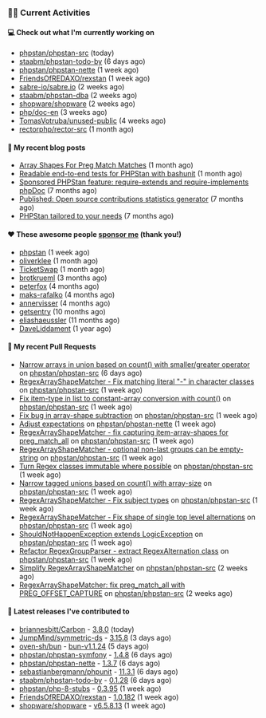 ### 👨‍💻 Current Activities


#### 💻 Check out what I'm currently working on

- [phpstan/phpstan-src](https://github.com/phpstan/phpstan-src) (today)
- [staabm/phpstan-todo-by](https://github.com/staabm/phpstan-todo-by) (6 days ago)
- [phpstan/phpstan-nette](https://github.com/phpstan/phpstan-nette) (1 week ago)
- [FriendsOfREDAXO/rexstan](https://github.com/FriendsOfREDAXO/rexstan) (1 week ago)
- [sabre-io/sabre.io](https://github.com/sabre-io/sabre.io) (2 weeks ago)
- [staabm/phpstan-dba](https://github.com/staabm/phpstan-dba) (2 weeks ago)
- [shopware/shopware](https://github.com/shopware/shopware) (2 weeks ago)
- [php/doc-en](https://github.com/php/doc-en) (3 weeks ago)
- [TomasVotruba/unused-public](https://github.com/TomasVotruba/unused-public) (4 weeks ago)
- [rectorphp/rector-src](https://github.com/rectorphp/rector-src) (1 month ago)


#### 📜 My recent blog posts

- [Array Shapes For Preg Match Matches](https://staabm.github.io/2024/07/05/array-shapes-for-preg-match-matches.html) (1 month ago)
- [Readable end-to-end tests for PHPStan with bashunit](https://staabm.github.io/2024/06/28/readable-phpstan-end-to-end-tests-with-bashunit.html) (1 month ago)
- [Sponsored PHPStan feature: require-extends and require-implements phpDoc](https://staabm.github.io/2024/01/15/phpstan-require-extends-implements.html) (7 months ago)
- [Published: Open source contributions statistics generator](https://staabm.github.io/2024/01/10/oss-contribs-published.html) (7 months ago)
- [PHPStan tailored to your needs](https://staabm.github.io/2024/01/01/phpstan-customizing.html) (7 months ago)


#### ❤️ These awesome people [sponsor me](https://github.com/sponsors/staabm) (thank you!)

- [phpstan](https://github.com/phpstan) (1 week ago)
- [oliverklee](https://github.com/oliverklee) (1 month ago)
- [TicketSwap](https://github.com/TicketSwap) (1 month ago)
- [brotkrueml](https://github.com/brotkrueml) (3 months ago)
- [peterfox](https://github.com/peterfox) (4 months ago)
- [maks-rafalko](https://github.com/maks-rafalko) (4 months ago)
- [annervisser](https://github.com/annervisser) (4 months ago)
- [getsentry](https://github.com/getsentry) (10 months ago)
- [eliashaeussler](https://github.com/eliashaeussler) (11 months ago)
- [DaveLiddament](https://github.com/DaveLiddament) (1 year ago)


#### 🔨 My recent Pull Requests

- [Narrow arrays in union based on count() with smaller/greater operator](https://github.com/phpstan/phpstan-src/pull/3324) on [phpstan/phpstan-src](https://github.com/phpstan/phpstan-src) (6 days ago)
- [RegexArrayShapeMatcher - Fix matching literal &#34;-&#34; in character classes](https://github.com/phpstan/phpstan-src/pull/3314) on [phpstan/phpstan-src](https://github.com/phpstan/phpstan-src) (1 week ago)
- [Fix item-type in list to constant-array conversion with count()](https://github.com/phpstan/phpstan-src/pull/3309) on [phpstan/phpstan-src](https://github.com/phpstan/phpstan-src) (1 week ago)
- [Fix bug in array-shape subtraction](https://github.com/phpstan/phpstan-src/pull/3308) on [phpstan/phpstan-src](https://github.com/phpstan/phpstan-src) (1 week ago)
- [Adjust expectations](https://github.com/phpstan/phpstan-nette/pull/156) on [phpstan/phpstan-nette](https://github.com/phpstan/phpstan-nette) (1 week ago)
- [RegexArrayShapeMatcher - fix capturing item-array-shapes for preg_match_all](https://github.com/phpstan/phpstan-src/pull/3307) on [phpstan/phpstan-src](https://github.com/phpstan/phpstan-src) (1 week ago)
- [RegexArrayShapeMatcher - optional non-last groups can be empty-string](https://github.com/phpstan/phpstan-src/pull/3306) on [phpstan/phpstan-src](https://github.com/phpstan/phpstan-src) (1 week ago)
- [Turn Regex classes immutable where possible](https://github.com/phpstan/phpstan-src/pull/3305) on [phpstan/phpstan-src](https://github.com/phpstan/phpstan-src) (1 week ago)
- [Narrow tagged unions based on count() with array-size](https://github.com/phpstan/phpstan-src/pull/3302) on [phpstan/phpstan-src](https://github.com/phpstan/phpstan-src) (1 week ago)
- [RegexArrayShapeMatcher - Fix subject types](https://github.com/phpstan/phpstan-src/pull/3300) on [phpstan/phpstan-src](https://github.com/phpstan/phpstan-src) (1 week ago)
- [RegexArrayShapeMatcher - Fix shape of single top level alternations](https://github.com/phpstan/phpstan-src/pull/3299) on [phpstan/phpstan-src](https://github.com/phpstan/phpstan-src) (1 week ago)
- [ShouldNotHappenException extends LogicException](https://github.com/phpstan/phpstan-src/pull/3297) on [phpstan/phpstan-src](https://github.com/phpstan/phpstan-src) (1 week ago)
- [Refactor RegexGroupParser - extract RegexAlternation class](https://github.com/phpstan/phpstan-src/pull/3296) on [phpstan/phpstan-src](https://github.com/phpstan/phpstan-src) (1 week ago)
- [Simplify RegexArrayShapeMatcher](https://github.com/phpstan/phpstan-src/pull/3293) on [phpstan/phpstan-src](https://github.com/phpstan/phpstan-src) (2 weeks ago)
- [RegexArrayShapeMatcher: fix preg_match_all with PREG_OFFSET_CAPTURE](https://github.com/phpstan/phpstan-src/pull/3292) on [phpstan/phpstan-src](https://github.com/phpstan/phpstan-src) (2 weeks ago)


#### 🔭 Latest releases I've contributed to

- [briannesbitt/Carbon](https://github.com/briannesbitt/Carbon) - [3.8.0](https://github.com/briannesbitt/Carbon/releases/tag/3.8.0) (today)
- [JumpMind/symmetric-ds](https://github.com/JumpMind/symmetric-ds) - [3.15.8](https://github.com/JumpMind/symmetric-ds/releases/tag/3.15.8) (3 days ago)
- [oven-sh/bun](https://github.com/oven-sh/bun) - [bun-v1.1.24](https://github.com/oven-sh/bun/releases/tag/bun-v1.1.24) (5 days ago)
- [phpstan/phpstan-symfony](https://github.com/phpstan/phpstan-symfony) - [1.4.8](https://github.com/phpstan/phpstan-symfony/releases/tag/1.4.8) (6 days ago)
- [phpstan/phpstan-nette](https://github.com/phpstan/phpstan-nette) - [1.3.7](https://github.com/phpstan/phpstan-nette/releases/tag/1.3.7) (6 days ago)
- [sebastianbergmann/phpunit](https://github.com/sebastianbergmann/phpunit) - [11.3.1](https://github.com/sebastianbergmann/phpunit/releases/tag/11.3.1) (6 days ago)
- [staabm/phpstan-todo-by](https://github.com/staabm/phpstan-todo-by) - [0.1.28](https://github.com/staabm/phpstan-todo-by/releases/tag/0.1.28) (6 days ago)
- [phpstan/php-8-stubs](https://github.com/phpstan/php-8-stubs) - [0.3.95](https://github.com/phpstan/php-8-stubs/releases/tag/0.3.95) (1 week ago)
- [FriendsOfREDAXO/rexstan](https://github.com/FriendsOfREDAXO/rexstan) - [1.0.182](https://github.com/FriendsOfREDAXO/rexstan/releases/tag/1.0.182) (1 week ago)
- [shopware/shopware](https://github.com/shopware/shopware) - [v6.5.8.13](https://github.com/shopware/shopware/releases/tag/v6.5.8.13) (1 week ago)
